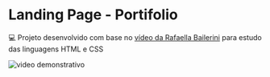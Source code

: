 # Landing Page - Portifolio
💻 Projeto desenvolvido com base no [vídeo da Rafaella Bailerini](https://www.youtube.com/watch?v=llF6vD-RljE) para estudo das linguagens HTML e CSS

![video demonstrativo](https://github.com/camilavitoriacosta/LandingPage/blob/master/arquivos_read_me/video_demo.gif)

